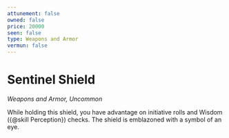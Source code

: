 ```yaml
---
attunement: false
owned: false
price: 20000
seen: false
type: Weapons and Armor
vermun: false
---
```

# Sentinel Shield

*Weapons and Armor, Uncommon*

While holding this shield, you have advantage on initiative rolls and Wisdom ({@skill Perception}) checks. The shield is emblazoned with a symbol of an eye.
